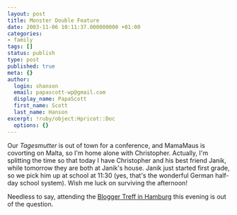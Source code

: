 ```yaml
---
layout: post
title: Monster Double Feature
date: 2003-11-06 10:11:37.000000000 +01:00
categories:
- family
tags: []
status: publish
type: post
published: true
meta: {}
author:
  login: shanson
  email: papascott-wp@gmail.com
  display_name: PapaScott
  first_name: Scott
  last_name: Hanson
excerpt: !ruby/object:Hpricot::Doc
  options: {}
---
```

<p>Our <em>Tagesmutter</em> is out of town for a conference, and MamaMaus is covorting on Malta, so I'm home alone with Christopher. Actually, I'm splitting the time so that today I have Christopher and his best friend Janik, while tomorrow they are both at Janik's house. Janik just started first grade, so we pick him up at school at 11:30 (yes, that's the wonderful German half-day school system). Wish me luck on surviving the afternoon! </p>
<p>Needless to say, attending the <a title="Meeting tonight by Heiko Hebig | hebig.com" href="http://www.hebig.com/archives/001664.shtml">Blogger Treff in Hamburg</a> this evening is out of the question.</p>
